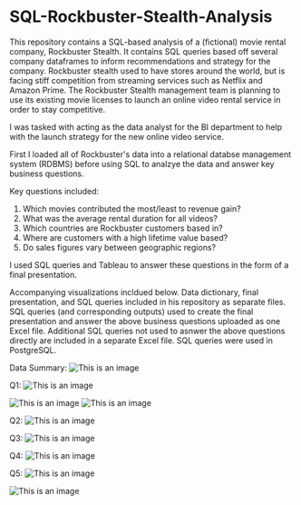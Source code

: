 # SQL-Rockbuster-Stealth-Analysis
This repository contains a SQL-based analysis of a (fictional) movie rental company, Rockbuster Stealth. It contains SQL queries based off several company dataframes to inform recommendations and strategy for the company. 
Rockbuster stealth used to have stores around the world, but is facing stiff competition from streaming services such as Netflix and Amazon Prime. The Rockbuster Stealth management team is planning to use its existing movie licenses to launch an online video rental service in order to stay competitive. 

I was tasked with acting as the data analyst for the BI department to help with the launch strategy for the new online video service.

First I loaded all of Rockbuster's data into a relational databse management system (RDBMS) before using SQL to analzye the data and answer key business questions.

Key questions included:
1. Which movies contributed the most/least to revenue gain?
2. What was the average rental duration for all videos?
3. Which countries are Rockbuster customers based in?
4. Where are customers with a high lifetime value based?
5. Do sales figures vary between geographic regions?

I used SQL queries and Tableau to answer these questions in the form of a final presentation.

Accompanying visualizations incldued below. Data dictionary, final presentation, and SQL queries included in his repository as separate files. SQL queries (and corresponding outputs) used to create the final presentation and answer the above business questions uploaded as one Excel file. Additional SQL queries not used to asnwer the above questions directly are included in a separate Excel file. SQL queries were used in PostgreSQL. 


Data Summary:
![This is an image](https://user-images.githubusercontent.com/97590184/149231780-71ae2aa8-728a-41a0-94ca-ffce5391281b.png)

Q1:
![This is an image](https://user-images.githubusercontent.com/97590184/149232251-ad7704a8-c610-4bea-93b9-6f9fa4768554.png)


![This is an image](https://user-images.githubusercontent.com/97590184/149232511-4a197067-960a-4cb4-9254-82f2b59ff1c5.png)
![This is an image](https://user-images.githubusercontent.com/97590184/149232577-d4a434dc-d4f0-4682-8338-9d0acb9a1915.png)

Q2:
![This is an image](https://user-images.githubusercontent.com/97590184/149232772-763498b4-0833-45da-b9b6-0df7809b25e0.png)


Q3:
![This is an image](https://user-images.githubusercontent.com/97590184/149233405-ec0ec7cb-3203-4b41-ac88-bf8e0768809f.png)


Q4:
![This is an image](https://user-images.githubusercontent.com/97590184/149233533-3ed6bfe9-44ac-4f51-8e96-099aacfc2dcb.png)


Q5:
![This is an image](https://user-images.githubusercontent.com/97590184/149233668-9c4c4ca2-fd5f-4361-b011-a656d0e35840.png)


![This is an image](https://user-images.githubusercontent.com/97590184/149233772-168fb71f-3d29-44ea-b22a-bccaaef754f2.png)

